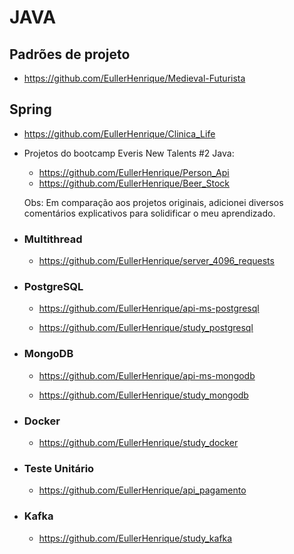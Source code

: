 # JAVA

## Padrões de projeto

- https://github.com/EullerHenrique/Medieval-Futurista

## Spring

- https://github.com/EullerHenrique/Clinica_Life

- Projetos do bootcamp Everis New Talents #2 Java:
  
   - https://github.com/EullerHenrique/Person_Api
   - https://github.com/EullerHenrique/Beer_Stock

  Obs: Em comparação aos projetos originais, adicionei diversos comentários explicativos para solidificar o meu aprendizado.

- ### Multithread 
  
  - https://github.com/EullerHenrique/server_4096_requests

 - ### PostgreSQL

    - https://github.com/EullerHenrique/api-ms-postgresql

     - https://github.com/EullerHenrique/study_postgresql

  - ### MongoDB

    - https://github.com/EullerHenrique/api-ms-mongodb

     - https://github.com/EullerHenrique/study_mongodb
  
  - ### Docker
   
    - https://github.com/EullerHenrique/study_docker

- ### Teste Unitário

  - https://github.com/EullerHenrique/api_pagamento

- ### Kafka

  - https://github.com/EullerHenrique/study_kafka
